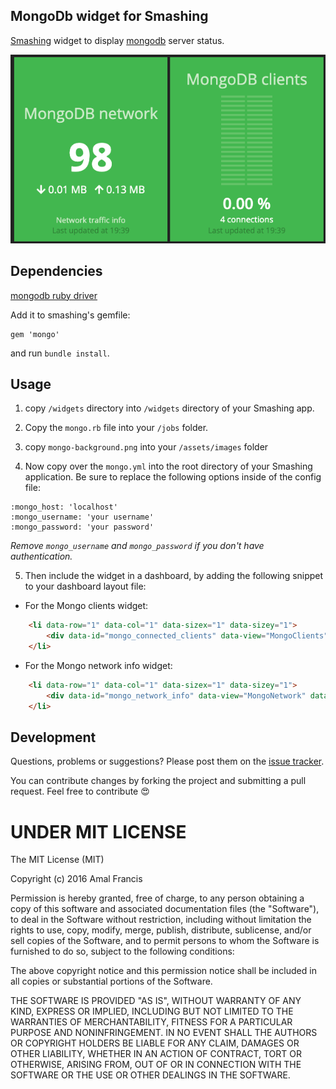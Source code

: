 ## MongoDb widget for Smashing

[Smashing](https://smashing.github.io) widget to display [mongodb](http://www.mongodb.com) server status.

![](https://raw.githubusercontent.com/amalfra/smashing-mongo/master/screenshot.png)

## Dependencies

[mongodb ruby driver](https://github.com/mongodb/mongo-ruby-driver)

Add it to smashing's gemfile:

    gem 'mongo'

and run `bundle install`.

## Usage

1. copy `/widgets` directory into `/widgets` directory of your Smashing app.

2. Copy the `mongo.rb` file into your `/jobs` folder.

3. copy `mongo-background.png` into your `/assets/images` folder

4. Now copy over the `mongo.yml` into the root directory of your Smashing application. Be sure to replace the following options inside of the config file:

```
:mongo_host: 'localhost'
:mongo_username: 'your username'
:mongo_password: 'your password'
```
*Remove ```mongo_username``` and ```mongo_password``` if you don't have authentication.*

5. Then include the widget in a dashboard, by adding the following snippet to your dashboard layout file:

* For the Mongo clients widget:
```html
    <li data-row="1" data-col="1" data-sizex="1" data-sizey="1">
        <div data-id="mongo_connected_clients" data-view="MongoClients" data-title="MongoDB clients"></div>
    </li>
```

* For the Mongo network info widget:
```html
    <li data-row="1" data-col="1" data-sizex="1" data-sizey="1">
        <div data-id="mongo_network_info" data-view="MongoNetwork" data-title="MongoDB network"></div>
    </li>
```

## Development

Questions, problems or suggestions? Please post them on the [issue tracker](https://github.com/amalfra/smashing-mongo/issues).

You can contribute changes by forking the project and submitting a pull request. Feel free to contribute :heart_eyes:

UNDER MIT LICENSE
=================

The MIT License (MIT)

Copyright (c) 2016 Amal Francis

Permission is hereby granted, free of charge, to any person obtaining a copy of this software and associated documentation files (the "Software"), to deal in the Software without restriction, including without limitation the rights to use, copy, modify, merge, publish, distribute, sublicense, and/or sell copies of the Software, and to permit persons to whom the Software is furnished to do so, subject to the following conditions:

The above copyright notice and this permission notice shall be included in all copies or substantial portions of the Software.

THE SOFTWARE IS PROVIDED "AS IS", WITHOUT WARRANTY OF ANY KIND, EXPRESS OR IMPLIED, INCLUDING BUT NOT LIMITED TO THE WARRANTIES OF MERCHANTABILITY, FITNESS FOR A PARTICULAR PURPOSE AND NONINFRINGEMENT. IN NO EVENT SHALL THE AUTHORS OR COPYRIGHT HOLDERS BE LIABLE FOR ANY CLAIM, DAMAGES OR OTHER LIABILITY, WHETHER IN AN ACTION OF CONTRACT, TORT OR OTHERWISE, ARISING FROM, OUT OF OR IN CONNECTION WITH THE SOFTWARE OR THE USE OR OTHER DEALINGS IN THE SOFTWARE.

